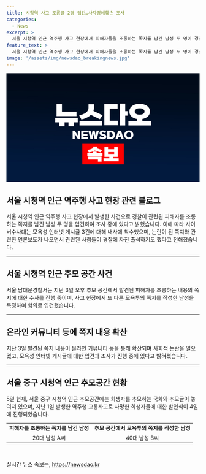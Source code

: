 ```yaml
---
title: 시청역 사고 조롱글 2명 입건…사자명예훼손 조사
categories:
  - News
excerpt: >
  서울 시청역 인근 역주행 사고 현장에서 피해자들을 조롱하는 쪽지를 남긴 남성 두 명이 경찰에 입건됐다. A씨는 자진 출석해 자수 의사를 밝히며, B씨는 특정돼 입건됐다. 또한, 사이버수사대는 모욕성 인터넷 게시글 3건에 대해 내사에 착수했다. 사람들은 경찰의 빠른 대응과 함께 이 사건에 대한 관심이 높을 것으로 예상된다.
feature_text: >
  서울 시청역 인근 역주행 사고 현장에서 피해자들을 조롱하는 쪽지를 남긴 남성 두 명이 경찰에 입건됐다. A씨는 자진 출석해 자수 의사를 밝히며, B씨는 특정돼 입건됐다. 또한, 사이버수사대는 모욕성 인터넷 게시글 3건에 대해 내사에 착수했다. 사람들은 경찰의 빠른 대응과 함께 이 사건에 대한 관심이 높을 것으로 예상된다.
image: '/assets/img/newsdao_breakingnews.jpg'
---
```


<p><img src="/assets/img/newsdao_breakingnews.jpg" alt="ranknews 속보" /></p>

<h2 data-ke-size="size26">서울 시청역 인근 역주행 사고 현장 관련 블로그</h2>

<p data-ke-size="size16">서울 시청역 인근 역주행 사고 현장에서 발생한 사건으로 경찰이 관련된 피해자를 조롱하는 쪽지를 남긴 남성 두 명을 입건하여 조사 중에 있다고 밝혔습니다. 이에 따라 사이버수사대는 모욕성 인터넷 게시글 3건에 대해 내사에 착수했으며, 논란이 된 쪽지와 관련한 언론보도가 나오면서 관련된 사람들이 경찰에 자진 출석하기도 했다고 전해졌습니다.</p>

<hr>

<h2 data-ke-size="size24">서울 시청역 인근 추모 공간 사건</h2>

<p data-ke-size="size16">서울 남대문경찰서는 지난 3일 오후 추모 공간에서 발견된 피해자를 조롱하는 내용의 쪽지에 대한 수사를 진행 중이며, 사고 현장에서 또 다른 모욕투의 쪽지를 작성한 남성을 특정하여 혐의로 입건했습니다.</p>

<hr>

<h2 data-ke-size="size24">온라인 커뮤니티 등에 쪽지 내용 확산</h2>

<p data-ke-size="size16">지난 3일 발견된 쪽지 내용이 온라인 커뮤니티 등을 통해 확산되며 사회적 논란을 일으켰고, 모욕성 인터넷 게시글에 대한 입건과 조사가 진행 중에 있다고 밝혀졌습니다.</p>

<hr>

<h2 data-ke-size="size24">서울 중구 시청역 인근 추모공간 현황</h2>

<p data-ke-size="size16">5일 현재, 서울 중구 시청역 인근 추모공간에는 희생자를 추모하는 국화와 추모글이 놓여져 있으며, 지난 1일 발생한 역주행 교통사고로 사망한 희생자들에 대한 발인식이 4일에 진행되었습니다.</p>

<table style="width: 100%;">
<tbody>
<tr>
<td style="text-align: center; height: 17px;"><b>피해자를 조롱하는 쪽지를 남긴 남성</b></td>
<td style="text-align: center; height: 17px;"><b>추모 공간에서 모욕투의 쪽지를 작성한 남성</b></td>
</tr>
<tr>
<td style="text-align: center; height: 17px;">20대 남성 A씨</td>
<td style="text-align: center; height: 17px;">40대 남성 B씨</td>
</tr>
</tbody>
</table>

<p data-ke-size="size16">&nbsp;</p>
실시간 뉴스 속보는, <a href="https://newsdao.kr" rel="dofollow">https://newsdao.kr</a>


